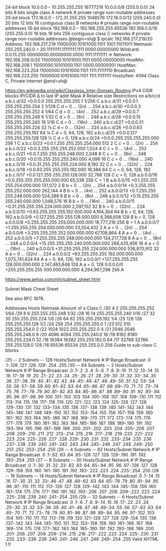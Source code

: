 
24-bit block	10.0.0.0 – 10.255.255.255	16777216	10.0.0.0/8 (255.0.0.0)	24 bits	8 bits	single class A network  # private range non-routable addresses
20-bit block	172.16.0.0 – 172.31.255.255	1048576	172.16.0.0/12 (255.240.0.0)	20 bits	12 bits	16 contiguous class B networks  # private range non-routable addresses
16-bit block	192.168.0.0 – 192.168.255.255	65536	192.168.0.0/16 (255.255.0.0)	16 bits	16 bits	256 contiguous class C networks  # private range non-routable addresses
@begin=sh@
$ ipcalc 192.168.217.219/20
Address:   192.168.217.219      11000000.10101000.1101 1001.11011011
Netmask:   255.255.240.0 = 20   11111111.11111111.1111 0000.00000000
Wildcard:  0.0.15.255           00000000.00000000.0000 1111.11111111
=>
Network:   192.168.208.0/20     11000000.10101000.1101 0000.00000000
HostMin:   192.168.208.1        11000000.10101000.1101 0000.00000001
HostMax:   192.168.223.254      11000000.10101000.1101 1111.11111110
Broadcast: 192.168.223.255      11000000.10101000.1101 1111.11111111
Hosts/Net: 4094                  Class C, Private Internet
@end=sh@

https://en.wikipedia.org/wiki/Classless_Inter-Domain_Routing
IPv4 CIDR blocks
IP/CIDR	    Δ to last IP addr	Mask	        #              Relative size    Restrictions on a/b/c/d
a.b.c.d/32	+0.0.0.0	        255.255.255.255	1	            1/256 C	
a.b.c.d/31	+0.0.0.1	        255.255.255.254	2	            1/128 C	        d = 0 ... (2n) ... 254
a.b.c.d/30	+0.0.0.3	        255.255.255.252	4	            1/64 C	        d = 0 ... (4n) ... 252
a.b.c.d/29	+0.0.0.7	        255.255.255.248	8	            1/32 C	        d = 0 ... (8n) ... 248
a.b.c.d/28	+0.0.0.15	        255.255.255.240	16	            1/16 C	        d = 0 ... (16n) ... 240
a.b.c.d/27	+0.0.0.31	        255.255.255.224	32	            ⅛ C	            d = 0 ... (32n) ... 224
a.b.c.d/26	+0.0.0.63	        255.255.255.192	64	            ¼ C	            d = 0, 64, 128, 192
a.b.c.d/25	+0.0.0.127	        255.255.255.128	128	            ½ C	            d = 0, 128
a.b.c.0/24	+0.0.0.255	        255.255.255.000	256	            1 C	
a.b.c.0/23	+0.0.1.255	        255.255.254.000	512	            2 C	            c = 0 ... (2n) ... 254
a.b.c.0/22	+0.0.3.255	        255.255.252.000	1,024	        4 C	            c = 0 ... (4n) ... 252
a.b.c.0/21	+0.0.7.255	        255.255.248.000	2,048	        8 C	            c = 0 ... (8n) ... 248
a.b.c.0/20	+0.0.15.255	        255.255.240.000	4,096	        16 C	        c = 0 ... (16n) ... 240
a.b.c.0/19	+0.0.31.255	        255.255.224.000	8,192	        32 C	        c = 0 ... (32n) ... 224
a.b.c.0/18	+0.0.63.255	        255.255.192.000	16,384	        64 C	        c = 0, 64, 128, 192
a.b.c.0/17	+0.0.127.255	    255.255.128.000	32,768	        128 C	        c = 0, 128
a.b.0.0/16	+0.0.255.255	    255.255.000.000	65,536	        256 C = 1 B	
a.b.0.0/15	+0.1.255.255	    255.254.000.000	131,072	        2 B	            b = 0 ... (2n) ... 254
a.b.0.0/14	+0.3.255.255	    255.252.000.000	262,144	        4 B	            b = 0 ... (4n) ... 252
a.b.0.0/13	+0.7.255.255	    255.248.000.000	524,288	        8 B	            b = 0 ... (8n) ... 248
a.b.0.0/12	+0.15.255.255	    255.240.000.000	1,048,576	    16 B	        b = 0 ... (16n) ... 240
a.b.0.0/11	+0.31.255.255	    255.224.000.000	2,097,152	    32 B	        b = 0 ... (32n) ... 224
a.b.0.0/10	+0.63.255.255	    255.192.000.000	4,194,304	    64 B	        b = 0, 64, 128, 192
a.b.0.0/9	+0.127.255.255	    255.128.000.000	8,388,608	    128 B	        b = 0, 128
a.0.0.0/8	+0.255.255.255	    255.000.000.000	16,777,216	    256 B = 1 A	
a.0.0.0/7	+1.255.255.255	    254.000.000.000	33,554,432	    2 A	            a = 0 ... (2n) ... 254
a.0.0.0/6	+3.255.255.255	    252.000.000.000	67,108,864	    4 A	            a = 0 ... (4n) ... 252
a.0.0.0/5	+7.255.255.255	    248.000.000.000	134,217,728	    8 A	            a = 0 ... (8n) ... 248
a.0.0.0/4	+15.255.255.255	    240.000.000.000	268,435,456	    16 A	        a = 0 ... (16n) ... 240
a.0.0.0/3	+31.255.255.255	    224.000.000.000	536,870,912	    32 A	        a = 0 ... (32n) ... 224
a.0.0.0/2	+63.255.255.255	    192.000.000.000	1,073,741,824	64 A	        a = 0, 64, 128, 192
a.0.0.0/1	+127.255.255.255	128.000.000.000	2,147,483,648	128 A	        a = 0, 128
0.0.0.0/0	+255.255.255.255	000.000.000.000	4,294,967,296	256 A



https://www.aelius.com/njh/subnet_sheet.html

Subnet Mask Cheat Sheet

See also RFC 1878.

Addresses	Hosts	Netmask	Amount of a Class C
/30	4	2	255.255.255.252	1/64
/29	8	6	255.255.255.248	1/32
/28	16	14	255.255.255.240	1/16
/27	32	30	255.255.255.224	1/8
/26	64	62	255.255.255.192	1/4
/25	128	126	255.255.255.128	1/2
/24	256	254	255.255.255.0	1
/23	512	510	255.255.254.0	2
/22	1024	1022	255.255.252.0	4
/21	2048	2046	255.255.248.0	8
/20	4096	4094	255.255.240.0	16
/19	8192	8190	255.255.224.0	32
/18	16384	16382	255.255.192.0	64
/17	32768	32766	255.255.128.0	128
/16	65536	65534	255.255.0.0	256
Guide to sub-class C blocks

/25 -- 2 Subnets -- 126 Hosts/Subnet
Network #	IP Range	Broadcast
.0	.1-.126	.127
.128	.129-.254	.255
/30 -- 64 Subnets -- 2 Hosts/Subnet
Network #	IP Range	Broadcast
.0	.1-.2	.3
.4	.5-.6	.7
.8	.9-.10	.11
.12	.13-.14	.15
.16	.17-.18	.19
.20	.21-.22	.23
.24	.25-.26	.27
.28	.29-.30	.31
.32	.33-.34	.35
.36	.37-.38	.39
.40	.41-.42	.43
.44	.45-.46	.47
.48	.49-.50	.51
.52	.53-.54	.55
.56	.57-.58	.59
.60	.61-.62	.63
.64	.65-.66	.67
.68	.69-.70	.71
.72	.73-.74	.75
.76	.77-.78	.79
.80	.81-.82	.83
.84	.85-.86	.87
.88	.89-.90	.91
.92	.93-.94	.95
.96	.97-.98	.99
.100	.101-.102	.103
.104	.105-.106	.107
.108	.109-.110	.111
.112	.113-.114	.115
.116	.117-.118	.119
.120	.121-.122	.123
.124	.125-.126	.127
.128	.129-.130	.131
.132	.133-.134	.135
.136	.137-.138	.139
.140	.141-.142	.143
.144	.145-.146	.147
.148	.149-.150	.151
.152	.153-.154	.155
.156	.157-.158	.159
.160	.161-.162	.163
.164	.165-.166	.167
.168	.169-.170	.171
.172	.173-.174	.175
.176	.177-.178	.179
.180	.181-.182	.183
.184	.185-.186	.187
.188	.189-.190	.191
.192	.193-.194	.195
.196	.197-.198	.199
.200	.201-.202	.203
.204	.205-.206	.207
.208	.209-.210	.211
.212	.213-.214	.215
.216	.217-.218	.219
.220	.221-.222	.223
.224	.225-.226	.227
.228	.229-.230	.231
.232	.233-.234	.235
.236	.237-.238	.239
.240	.241-.242	.243
.244	.245-.246	.247
.248	.249-.250	.251
.252	.253-.254	.255
/26 -- 4 Subnets -- 62 Hosts/Subnet
Network #	IP Range	Broadcast
.0	.1-.62	.63
.64	.65-.126	.127
.128	.129-.190	.191
.192	.193-.254	.255
/27 -- 8 Subnets -- 30 Hosts/Subnet
Network #	IP Range	Broadcast
.0	.1-.30	.31
.32	.33-.62	.63
.64	.65-.94	.95
.96	.97-.126	.127
.128	.129-.158	.159
.160	.161-.190	.191
.192	.193-.222	.223
.224	.225-.254	.255
/28 -- 16 Subnets -- 14 Hosts/Subnet
Network #	IP Range	Broadcast
.0	.1-.14	.15
.16	.17-.30	.31
.32	.33-.46	.47
.48	.49-.62	.63
.64	.65-.78	.79
.80	.81-.94	.95
.96	.97-.110	.111
.112	.113-.126	.127
.128	.129-.142	.143
.144	.145-.158	.159
.160	.161-.174	.175
.176	.177-.190	.191
.192	.193-.206	.207
.208	.209-.222	.223
.224	.225-.238	.239
.240	.241-.254	.255
/29 -- 32 Subnets -- 6 Hosts/Subnet
Network #	IP Range	Broadcast
.0	.1-.6	.7
.8	.9-.14	.15
.16	.17-.22	.23
.24	.25-.30	.31
.32	.33-.38	.39
.40	.41-.46	.47
.48	.49-.54	.55
.56	.57-.62	.63
.64	.65-.70	.71
.72	.73-.78	.79
.80	.81-.86	.87
.88	.89-.94	.95
.96	.97-.102	.103
.104	.105-.110	.111
.112	.113-.118	.119
.120	.121-.126	.127
.128	.129-.134	.135
.136	.137-.142	.143
.144	.145-.150	.151
.152	.153-.158	.159
.160	.161-.166	.167
.168	.169-.174	.175
.176	.177-.182	.183
.184	.185-.190	.191
.192	.193-.198	.199
.200	.201-.206	.207
.208	.209-.214	.215
.216	.217-.222	.223
.224	.225-.230	.231
.232	.233-.238	.239
.240	.241-.246	.247
.248	.249-.254	.255
 Valid XHTML 1.1!
